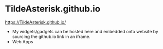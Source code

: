 # TildeAsterisk.github.io
https://TildeAsterisk.github.io/


- My widgets/gadgets can be hosted here and embedded onto website by sourcing the github.io link in an iframe.
- Web Apps

